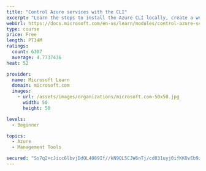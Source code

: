 ```yaml
---
title: "Control Azure services with the CLI"
excerpt: "Learn the steps to install the Azure CLI locally, create a website, and manage Azure resources using the CLI."
webUrl: https://docs.microsoft.com/en-us/learn/modules/control-azure-services-with-cli/
type: course
price: Free
length: PT34M
ratings:
  count: 6307
  average: 4.7737436
heat: 52

provider:
  name: Microsoft Learn
  domain: microsoft.com
  images:
    - url: /assets/images/organizations/microsoft.com-50x50.jpg
      width: 50
      height: 50

levels:
  - Beginner

topics:
  - Azure
  - Management Tools

secured: "Ss7q2+cJicc6lbvjDdOL4089If//kN9QL5CJW6nTj/cd831uyj0ifKKOvEb9zlWR7Cpb1AYFxV8K+Gy1e83ydyrLGM37rIs2RBFbp6WdUM4Lss3OCjxF6VFIWweyvSYrNbeULO2KkxFrOM+miBC6OaIu1SuNKyxxXIZiDhB2BcRpH0fB8vVoqESk1mDENqX7xkGU64sYu33pXtRa6SYRm5nSE3THcAVUsk0t08l038TIKL8oiTUVZ8UIGOw/T/NfTCdlL2B7Qkcq6m2KexFwFQD44Ahhph3eIzx+JMIwjEoOlF2j9sA5MX07toiIvHx/TxzwZrEAIuW3zchIIKX1Mt55+fqj0Oalr0QXaesebo/fXPildqzu4zM53Hcz1HbWGPnaS+s5EkckEgZlkwJJ8f0ARCyMBS0a1HuAnpwFCWk=;z+1OkIGwfxcDhs/TD8HeNQ=="
---
```


